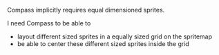 Compass implicitly requires equal dimensioned sprites.

I need Compass to be able to

- layout different sized sprites in a equally sized grid on the spritemap
- be able to center these different sized sprites inside the grid